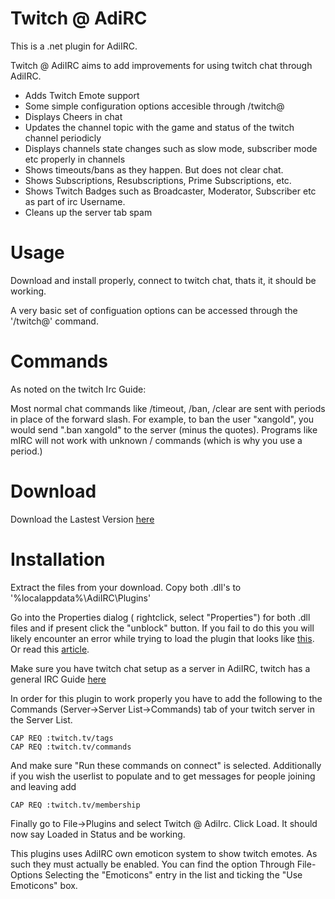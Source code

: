 Twitch @ AdiRC
=============
This is a .net plugin for AdiIRC.

Twitch @ AdiIRC aims to add improvements for using twitch chat through AdiIRC. 

* Adds Twitch Emote support
* Some simple configuration options accesible through /twitch@
* Displays Cheers in chat
* Updates the channel topic with the game and status of the twitch channel periodicly
* Displays channels state changes such as slow mode, subscriber mode etc properly in channels
* Shows timeouts/bans as they happen. But does not clear chat.
* Shows Subscriptions, Resubscriptions, Prime Subscriptions, etc.
* Shows Twitch Badges such as Broadcaster, Moderator, Subscriber etc as part of irc Username.
* Cleans up the server tab spam

Usage
=============
Download and install properly, connect to twitch chat, thats it, it should be working. 

A very basic set of configuation options can be accessed through the '/twitch@' command.

Commands
=============
As noted on the twitch Irc Guide:

Most normal chat commands like /timeout, /ban, /clear are sent with periods in place of the forward slash. For example, to ban the user "xangold", you would send ".ban xangold" to the server (minus the quotes). Programs like mIRC will not work with unknown / commands (which is why you use a period.)

Download
=============
Download the Lastest Version [here](https://github.com/Xesyto/AdiIRC-Twitch/releases/latest)

Installation
=============

Extract the files from your download. Copy both .dll's to '%localappdata%\AdiIRC\Plugins'

Go into the Properties dialog ( rightclick, select "Properties") for both .dll files and if present click the "unblock" button. If you fail to do this you will likely encounter an error while trying to load the plugin that looks like [this]( http://i.imgur.com/x9ETiDD.jpg). Or read this [article](https://blogs.msdn.microsoft.com/drew/2009/12/23/xunit-and-td-net-fixing-the-attempt-was-made-to-load-an-assembly-from-a-network-location-problem/).

Make sure you have twitch chat setup as a server in AdiIRC, twitch has a general IRC Guide [here](https://help.twitch.tv/customer/portal/articles/1302780-twitch-irc)

In order for this plugin to work properly you have to add the following to the Commands (Server->Server List->Commands) tab of your twitch server in the Server List.

```
CAP REQ :twitch.tv/tags
CAP REQ :twitch.tv/commands
```
And make sure "Run these commands on connect" is selected. Additionally if you wish the userlist to populate and to get messages for people joining and leaving add 

```
CAP REQ :twitch.tv/membership
```

Finally go to File->Plugins and select Twitch @ AdiIrc. Click Load. It should now say Loaded in Status and be working.

This plugins uses AdiIRC own emoticon system to show twitch emotes. As such they must actually be enabled. You can find the option Through File-Options Selecting the "Emoticons" entry in the list and ticking the "Use Emoticons" box. 

